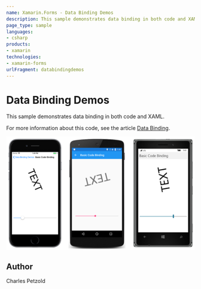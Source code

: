 ```yaml
---
name: Xamarin.Forms - Data Binding Demos
description: This sample demonstrates data binding in both code and XAML.
page_type: sample
languages:
- csharp
products:
- xamarin
technologies:
- xamarin-forms
urlFragment: databindingdemos
---
```

# Data Binding Demos

This sample demonstrates data binding in both code and XAML.

For more information about this code, see the article [Data Binding](https://developer.xamarin.com/guides/xamarin-forms/application-fundamentals/data-binding/).

![Data Binding Demos application screenshot](Screenshots/01BasicCodeBinding-Large.png "Data Binding Demos application screenshot")

## Author

Charles Petzold
